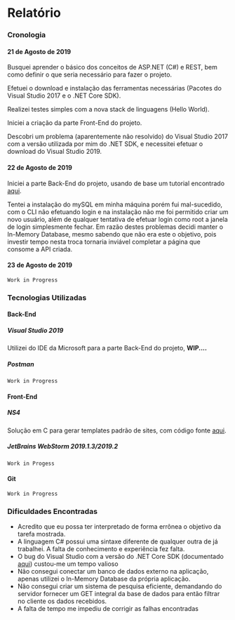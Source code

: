 # Relatório

### Cronologia

#### 21 de Agosto de 2019

Busquei aprender o básico dos conceitos de ASP.NET (C#) e REST, bem como definir o que seria necessário para fazer o projeto.

Efetuei o download e instalação das ferramentas necessárias (Pacotes do Visual Studio 2017 e o .NET Core SDK).

Realizei testes simples com a nova stack de linguagens (Hello World).

Iniciei a criação da parte Front-End do projeto.

Descobri um problema (aparentemente não resolvido) do Visual Studio 2017 com a versão utilizada por mim do .NET SDK, e necessitei efetuar o download do Visual Studio 2019.

#### 22 de Agosto de 2019

Iniciei a parte Back-End do projeto, usando de base um tutorial encontrado [aqui](https://docs.microsoft.com/pt-br/aspnet/core/tutorials/first-web-api?view=aspnetcore-2.2&tabs=visual-studio).

Tentei a instalação do mySQL em minha máquina porém fui mal-sucedido, com o CLI não efetuando login e na instalação não me foi permitido criar um novo usuário, além de qualquer tentativa de efetuar login como root a janela de login simplesmente fechar. Em razão destes problemas decidi manter o In-Memory Database, mesmo sabendo que não era este o objetivo, pois investir tempo nesta troca tornaria inviável completar a página que consome a API criada.

#### 23 de Agosto de 2019

```
Work in Progress
```

### Tecnologias Utilizadas

#### Back-End

##### Visual Studio 2019

Utilizei do IDE da Microsoft para a parte Back-End do projeto, **WIP....**

##### Postman

```
Work in Progress
```

#### Front-End

##### NS4

Solução em C para gerar templates padrão de sites, com código fonte [aqui](https://github.com/Giancarl021/Site-Generator).

##### JetBrains WebStorm 2019.1.3/2019.2

```
Work in Progess
```

#### Git

```
Work in Progress
```

### Dificuldades Encontradas

- Acredito que eu possa ter interpretado de forma errônea o objetivo da tarefa mostrada.
- A linguagem C# possui uma sintaxe diferente de qualquer outra de já trabalhei. A falta de conhecimento e experiência fez falta.
- O bug do Visual Studio com a versão do .NET Core SDK (documentado [aqui](https://github.com/dotnet/sdk/issues/3124)) custou-me um tempo valioso
- Não consegui conectar um banco de dados externo na aplicação, apenas utilizei o In-Memory Database da própria aplicação.
- Não consegui criar um sistema de pesquisa eficiente, demandando do servidor fornecer um GET integral da base de dados para então filtrar no cliente os dados recebidos.
- A falta de tempo me impediu de corrigir as falhas encontradas